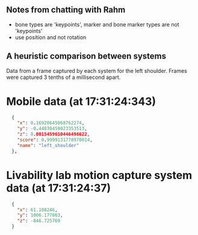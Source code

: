 ## Notes from chatting with Rahm
  - bone types are 'keypoints', marker and bone marker types are not 'keypoints'
  - use position and not rotation


## A heuristic comparison between systems
Data from a frame captured by each system for the left shoulder. Frames were captured 3 tenths of a millisecond apart.

# Mobile data (at 17:31:24:343)
```json
  {
    "x": 0.16928645068762274,
    "y": -0.44030459023353513,
    "z": 0.0015459610446496622,
    "score": 0.9999131778970014,
    "name": "left_shoulder"
  },
```

# Livability lab motion capture system data (at 17:31:24:37)
```json
  {
    "x": 61.108246,
    "y": 1006.177063,
    "z": -846.725769
  }
```